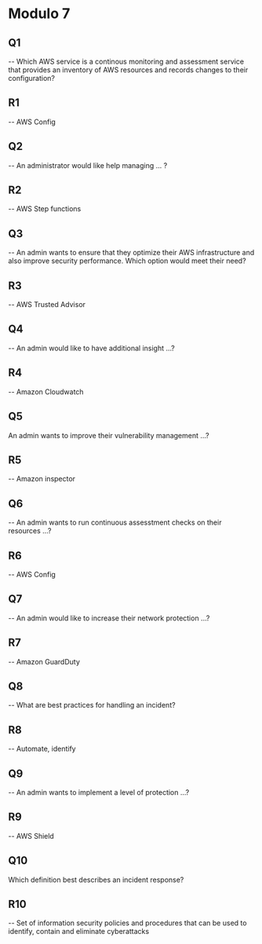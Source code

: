 # Modulo 7

## Q1

-- Which AWS service is a continous monitoring and assessment service that provides an inventory of AWS resources and records changes to their configuration?

## R1

-- AWS Config

## Q2

-- An administrator would like help managing ... ?

## R2

-- AWS Step functions

## Q3

-- An admin wants to ensure that they optimize their AWS infrastructure and also improve security performance. Which option would meet their need?

## R3

-- AWS Trusted Advisor

## Q4

-- An admin would like to have additional insight ...?

## R4

-- Amazon Cloudwatch

## Q5

An admin wants to improve their vulnerability management ...?

## R5

-- Amazon inspector

## Q6

-- An admin wants to run continuous assesstment checks on their resources ...?

## R6

-- AWS Config

## Q7

-- An admin would like to increase their network protection ...?

## R7

-- Amazon GuardDuty

## Q8

-- What are best practices for handling an incident?

## R8

-- Automate, identify

## Q9

-- An admin wants to implement a level of protection ...?

## R9

-- AWS Shield

## Q10

Which definition best describes an incident response?

## R10

-- Set of information security policies and procedures that can be used to identify, contain and eliminate cyberattacks
